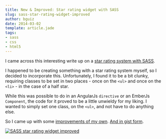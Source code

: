 ```yaml
---
title: New & Improved: Star rating widget with SASS
slug: sass-star-rating-widget-improved
author: bguiz
date: 2014-03-02
template: article.jade
tags:
- sass
- css
- html5
---
```


I came across this interesting write up on a [star rating system with SASS](http://hugogiraudel.com/2014/02/24/star-rating-system-with-sass/).

I happened to be creating something with a star rating system myself, so I decided to incorporate this. Unfortunately, I found it to be a bit clunky, requiring classes to be set in two places - once on the `<ul>` and once on the `<li>` - in the case of a half star.

While this was possible to do in an AngularJs `directive` or an EmberJs `Component`, the code for it proved to be a little unwieldy for my liking. I wanted to simply set one class, on the `<ul>`, and not have to do anything else.

So I came up with some [improvements of my own](http://codepen.io/bguiz/pen/dtbFv). [And in gist form](https://gist.github.com/bguiz/9245614).

[![SASS star rating widget improved](https://31.media.tumblr.com/4ce4e3ac9eff340e03168f0845409546/tumblr_inline_n1sgilq6yZ1rer3hy.png)](http://codepen.io/bguiz/pen/dtbFv)
